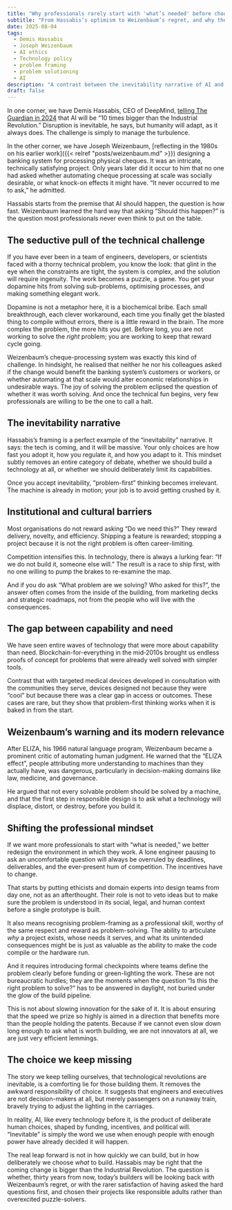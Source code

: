 ```yaml
---
title: "Why professionals rarely start with 'what’s needed' before choosing technology"
subtitle: "From Hassabis’s optimism to Weizenbaum’s regret, and why the right question is still missing"
date: 2025-08-04
tags:
  - Demis Hassabis
  - Joseph Weizenbaum
  - AI ethics
  - Technology policy
  - problem framing
  - problem solutioning
  - AI
description: "A contrast between the inevitability narrative of AI and the hard-learned warnings of Joseph Weizenbaum, and why professionals still rush to build before asking what is truly needed."
draft: false
---
```


In one corner, we have Demis Hassabis, CEO of DeepMind, 
[telling The Guardian in 2024](https://www.theguardian.com/technology/2025/aug/04/demis-hassabis-ai-future-10-times-bigger-than-industrial-revolution-and-10-times-faster) 
that AI will be “10 times bigger than the Industrial Revolution.” Disruption is inevitable, he says, but humanity 
will adapt, as it always does. The challenge is simply to manage the turbulence.

In the other corner, we have Joseph Weizenbaum, 
[reflecting in the 1980s on his earlier work]({{< relref "posts/weizenbaum.md" >}}) designing a banking system for processing physical cheques. It was an intricate, technically satisfying project. Only years later did it occur to him that no one had asked whether automating cheque processing at scale was socially desirable, or what knock-on effects it might have. “It never occurred to me to ask,” he admitted.

Hassabis starts from the premise that AI should happen, the question is how fast. Weizenbaum learned the hard way that asking “Should this happen?” is the question most professionals never even think to put on the table.

## The seductive pull of the technical challenge

If you have ever been in a team of engineers, developers, or scientists faced with a thorny technical problem, you know the look: that glint in the eye when the constraints are tight, the system is complex, and the solution will require ingenuity. The work becomes a puzzle, a game. You get your dopamine hits from solving sub-problems, optimising processes, and making something elegant work.

Dopamine is not a metaphor here, it is a biochemical bribe. Each small breakthrough, each clever workaround, each time you finally get the blasted thing to compile without errors, there is a little reward in the brain. The more complex the problem, the more hits you get. Before long, you are not working to solve the *right* problem; you are working to keep that reward cycle going.

Weizenbaum’s cheque-processing system was exactly this kind of challenge. In hindsight, he realised that neither he nor his colleagues asked if the change would benefit the banking system’s customers or workers, or whether automating at that scale would alter economic relationships in undesirable ways. The joy of solving the problem eclipsed the question of whether it was worth solving. And once the technical fun begins, very few professionals are willing to be the one to call a halt.

## The inevitability narrative

Hassabis’s framing is a perfect example of the “inevitability” narrative. It says: the tech is coming, and it will be massive. Your only choices are how fast you adopt it, how you regulate it, and how you adapt to it. This mindset subtly removes an entire category of debate, whether we should build a technology at all, or whether we should deliberately limit its capabilities.

Once you accept inevitability, “problem-first” thinking becomes irrelevant. The machine is already in motion; your job is to avoid getting crushed by it.

## Institutional and cultural barriers

Most organisations do not reward asking “Do we need this?” They reward delivery, novelty, and efficiency. Shipping a feature is rewarded; stopping a project because it is not the right problem is often career-limiting.

Competition intensifies this. In technology, there is always a lurking fear: “If we do not build it, someone else will.” The result is a race to ship first, with no one willing to pump the brakes to re-examine the map.

And if you do ask “What problem are we solving? Who asked for this?”, the answer often comes from the inside of the building, from marketing decks and strategic roadmaps, not from the people who will live with the consequences.

## The gap between capability and need

We have seen entire waves of technology that were more about capability than need. Blockchain-for-everything in the mid‑2010s brought us endless proofs of concept for problems that were already well solved with simpler tools.

Contrast that with targeted medical devices developed in consultation with the communities they serve, devices designed not because they were “cool” but because there was a clear gap in access or outcomes. These cases are rare, but they show that problem-first thinking works when it is baked in from the start.

## Weizenbaum’s warning and its modern relevance

After ELIZA, his 1966 natural language program, Weizenbaum became a prominent critic of automating human judgment. He warned that the “ELIZA effect”, people attributing more understanding to machines than they actually have, was dangerous, particularly in decision-making domains like law, medicine, and governance.

He argued that not every solvable problem should be solved by a machine, and that the first step in responsible design is to ask what a technology will displace, distort, or destroy, before you build it.

## Shifting the professional mindset

If we want more professionals to start with “what is needed,” we better redesign the environment in which they work. A lone engineer pausing to ask an uncomfortable question will always be overruled by deadlines, deliverables, and the ever-present hum of competition. The incentives have to change.

That starts by putting ethicists and domain experts into design teams from day one, not as an afterthought. Their role is not to veto ideas but to make sure the problem is understood in its social, legal, and human context before a single prototype is built.

It also means recognising problem-framing as a professional skill, worthy of the same respect and reward as problem-solving. The ability to articulate *why* a project exists, whose needs it serves, and what its unintended consequences might be is just as valuable as the ability to make the code compile or the hardware run.

And it requires introducing formal checkpoints where teams define the problem clearly before funding or green-lighting the work. These are not bureaucratic hurdles; they are the moments when the question “Is this the right problem to solve?” has to be answered in daylight, not buried under the glow of the build pipeline.

This is not about slowing innovation for the sake of it. It is about ensuring that the speed we prize so highly is aimed in a direction that benefits more than the people holding the patents. Because if we cannot even slow down long enough to ask what is worth building, we are not innovators at all, we are just very efficient lemmings.

## The choice we keep missing

The story we keep telling ourselves, that technological revolutions are inevitable, is a comforting lie for those building them. It removes the awkward responsibility of choice. It suggests that engineers and executives are not decision-makers at all, but merely passengers on a runaway train, bravely trying to adjust the lighting in the carriages.

In reality, AI, like every technology before it, is the product of deliberate human choices, shaped by funding, incentives, and political will. “Inevitable” is simply the word we use when enough people with enough power have already decided it will happen.

The real leap forward is not in how quickly we can build, but in how deliberately we choose *what* to build. Hassabis may be right that the coming change is bigger than the Industrial Revolution. The question is whether, thirty years from now, today’s builders will be looking back with Weizenbaum’s regret, or with the rarer satisfaction of having asked the hard questions first, and chosen their projects like responsible adults rather than overexcited puzzle-solvers.
